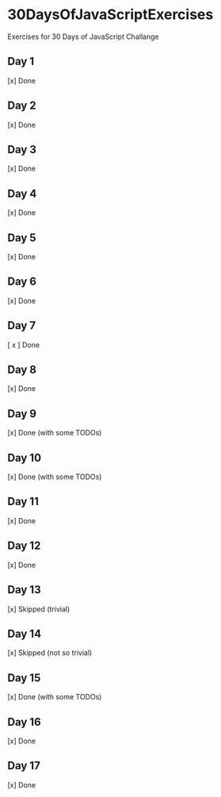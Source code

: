 # 30DaysOfJavaScriptExercises
Exercises for 30 Days of JavaScript Challange
## Day 1

[x] Done

## Day 2

[x] Done

## Day 3

[x] Done

## Day 4

[x] Done

## Day 5

[x] Done

## Day 6

[x] Done

## Day 7

[ x ] Done

## Day 8

[x] Done

## Day 9

[x] Done (with some TODOs)

## Day 10

[x] Done (with some TODOs)

## Day 11

[x] Done

## Day 12

[x] Done

## Day 13

[x] Skipped (trivial)

## Day 14

[x] Skipped (not so trivial)

## Day 15

[x] Done (with some TODOs)

## Day 16

[x] Done

## Day 17

[x] Done
